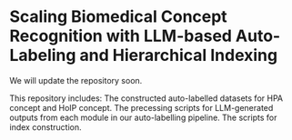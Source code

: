 # Scaling Biomedical Concept Recognition with LLM-based Auto-Labeling and Hierarchical Indexing

We will update the repository soon.

This repository includes:
  The constructed auto-labelled datasets for HPA concept and HoIP concept.
  The precessing scripts for LLM-generated outputs from each module in our auto-labelling pipeline.
  The scripts for index construction.
